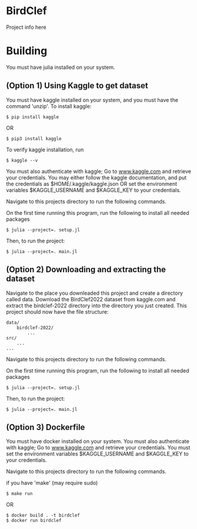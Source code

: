 # BirdClef

Project info here

# Building
You must have julia installed on your system.

## (Option 1) Using Kaggle to get dataset
You must have kaggle installed on your system, and you must have the command 'unzip'.
To install kaggle:
```
$ pip install kaggle
```
OR

```
$ pip3 install kaggle
```

To verify kaggle installation, run
```
$ kaggle --v
```

You must also authenticate with kaggle; Go to www.kaggle.com and retrieve your credentials.
You may either follow the kaggle documentation, and put the credentials as $HOME/.kaggle/kaggle.json
OR set the environment variables $KAGGLE_USERNAME and $KAGGLE_KEY to your credentials.

Navigate to this projects directory to run the following commands.

On the first time running this program, run the following to install all needed packages
```
$ julia --project=. setup.jl
```

Then, to run the project:
```
$ julia --project=. main.jl
```

## (Option 2) Downloading and extracting the dataset

Navigate to the place you downleaded this project and create a directory called data.
Download the BirdClef2022 dataset from kaggle.com and extract the birdclef-2022 directory into the directory you just created.
This project should now have the file structure:

```
data/
    birdclef-2022/
        ...
src/
    ...
...
```

Navigate to this projects directory to run the following commands.

On the first time running this program, run the following to install all needed packages
```
$ julia --project=. setup.jl
```

Then, to run the project:
```
$ julia --project=. main.jl
```

## (Option 3) Dockerfile
You must have docker installed on your system.
You must also authenticate with kaggle; Go to www.kaggle.com and retrieve your credentials.
You must set the environment variables $KAGGLE_USERNAME and $KAGGLE_KEY to your credentials.

Navigate to this projects directory to run the following commands.

if you have 'make' (may require sudo)
```
$ make run
```
OR

```
$ docker build . -t birdclef
$ docker run birdclef
```
